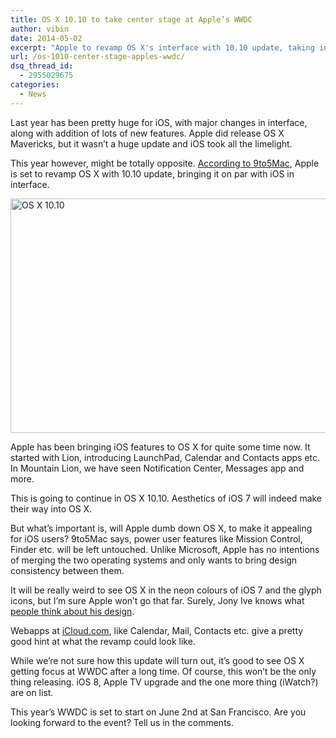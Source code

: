 ```yaml
---
title: OS X 10.10 to take center stage at Apple’s WWDC
author: vibin
date: 2014-05-02
excerpt: "Apple to revamp OS X's interface with 10.10 update, taking inspiration from iOS 7. The operating systems won't be merged, though."
url: /os-1010-center-stage-apples-wwdc/
dsq_thread_id:
  - 2955029675
categories:
  - News
---
```

Last year has been pretty huge for iOS, with major changes in interface, along with addition of lots of new features. Apple did release OS X Mavericks, but it wasn&#8217;t a huge update and iOS took all the limelight.

This year however, might be totally opposite. <a href="http://9to5mac.com/2014/05/01/os-x-10-10-focus-planned-for-wwdc-ios-8-features-pushed-to-ios-8-1-new-apple-tv-os-in-the-works/" onclick="_gaq.push(['_trackEvent', 'outbound-article', 'http://9to5mac.com/2014/05/01/os-x-10-10-focus-planned-for-wwdc-ios-8-features-pushed-to-ios-8-1-new-apple-tv-os-in-the-works/', 'According to 9to5Mac']);" >According to 9to5Mac</a>, Apple is set to revamp OS X with 10.10 update, bringing it on par with iOS in interface.

[<img class="aligncenter size-medium wp-image-80455" alt="OS X 10.10" src="http://cdn.devilsworkshop.org/files/2014/05/mock-600x375.jpg" width="600" height="375" />][1]

Apple has been bringing iOS features to OS X for quite some time now. It started with Lion, introducing LaunchPad, Calendar and Contacts apps etc. In Mountain Lion, we have seen Notification Center, Messages app and more.

This is going to continue in OS X 10.10. Aesthetics of iOS 7 will indeed make their way into OS X.

But what&#8217;s important is, will Apple dumb down OS X, to make it appealing for iOS users? 9to5Mac says, power user features like Mission Control, Finder etc. will be left untouched. Unlike Microsoft, Apple has no intentions of merging the two operating systems and only wants to bring design consistency between them.

It will be really weird to see OS X in the neon colours of iOS 7 and the glyph icons, but I&#8217;m sure Apple won&#8217;t go that far. Surely, Jony Ive knows what <a href="http://jonyiveredesignsthings.tumblr.com/" onclick="_gaq.push(['_trackEvent', 'outbound-article', 'http://jonyiveredesignsthings.tumblr.com/', 'people think about his design']);" >people think about his design</a>.

Webapps at <a href="http://icloud.com" onclick="_gaq.push(['_trackEvent', 'outbound-article', 'http://icloud.com', 'iCloud.com']);" >iCloud.com</a>, like Calendar, Mail, Contacts etc. give a pretty good hint at what the revamp could look like.

While we&#8217;re not sure how this update will turn out, it&#8217;s good to see OS X getting focus at WWDC after a long time. Of course, this won&#8217;t be the only thing releasing. iOS 8, Apple TV upgrade and the one more thing (iWatch?) are on list.

This year&#8217;s WWDC is set to start on June 2nd at San Francisco. Are you looking forward to the event? Tell us in the comments.

 [1]: http://cdn.devilsworkshop.org/files/2014/05/mock.jpg
